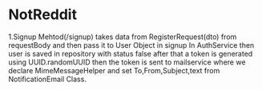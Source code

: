 # NotReddit

1.Signup Mehtod(/signup)
 takes data from RegisterRequest(dto) from requestBody and then pass it to User Object in signup In AuthService then user is saved in repository with status false 
 after that a token is generated using UUID.randomUUID then the token is sent to mailservice where we declare MimeMessageHelper and set To,From,Subject,text from 
 NotificationEmail Class.
